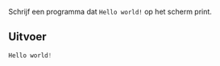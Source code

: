 Schrijf een programma dat `Hello world!` op het scherm print.

## Uitvoer

```python
Hello world!
```
